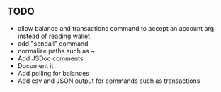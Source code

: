 TODO
----

* allow balance and transactions command to accept an account arg instead of reading wallet
* add "sendall" command
* normalize paths such as ~
* Add JSDoc comments
* Document it
* Add polling for balances
* Add csv and JSON output for commands such as transactions
